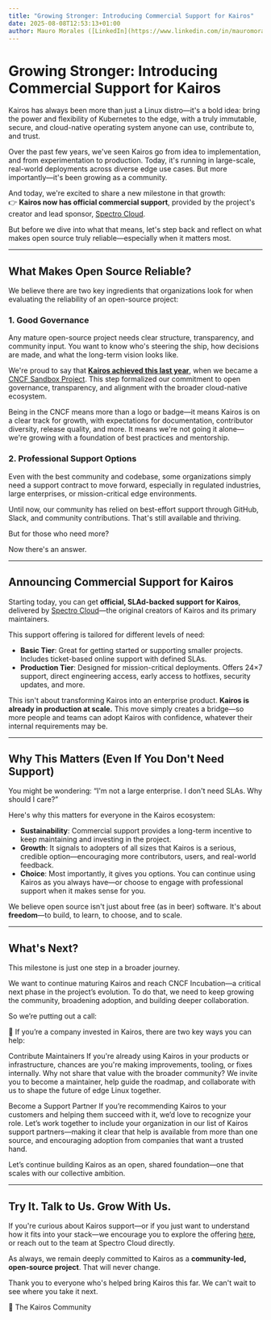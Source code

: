 ```yaml
---
title: "Growing Stronger: Introducing Commercial Support for Kairos"
date: 2025-08-08T12:53:13+01:00
author: Mauro Morales ([LinkedIn](https://www.linkedin.com/in/mauromorales/)) ([GitHub](https://github.com/mauromorales))
---
```


# Growing Stronger: Introducing Commercial Support for Kairos

Kairos has always been more than just a Linux distro—it's a bold idea: bring the power and flexibility of Kubernetes to the edge, with a truly immutable, secure, and cloud-native operating system anyone can use, contribute to, and trust.

Over the past few years, we've seen Kairos go from idea to implementation, and from experimentation to production. Today, it's running in large-scale, real-world deployments across diverse edge use cases. But more importantly—it's been growing as a community.

And today, we're excited to share a new milestone in that growth:  
👉 **Kairos now has official commercial support**, provided by the project's creator and lead sponsor, [Spectro Cloud](https://www.spectrocloud.com/solutions/kairos-support).

But before we dive into what that means, let's step back and reflect on what makes open source truly reliable—especially when it matters most.

---

## What Makes Open Source Reliable?

We believe there are two key ingredients that organizations look for when evaluating the reliability of an open-source project:

### 1. **Good Governance**

Any mature open-source project needs clear structure, transparency, and community input. You want to know who's steering the ship, how decisions are made, and what the long-term vision looks like.

We're proud to say that [**Kairos achieved this last year**](https://kairos.io/blog/2024/10/08/kairos-joins-the-cncf-as-a-sandbox-project/), when we became a [CNCF Sandbox Project](https://www.cncf.io/sandbox-projects/). This step formalized our commitment to open governance, transparency, and alignment with the broader cloud-native ecosystem.

Being in the CNCF means more than a logo or badge—it means Kairos is on a clear track for growth, with expectations for documentation, contributor diversity, release quality, and more. It means we're not going it alone—we're growing with a foundation of best practices and mentorship.

### 2. **Professional Support Options**

Even with the best community and codebase, some organizations simply need a support contract to move forward, especially in regulated industries, large enterprises, or mission-critical edge environments.

Until now, our community has relied on best-effort support through GitHub, Slack, and community contributions. That's still available and thriving.

But for those who need more?

Now there's an answer.

---

## Announcing Commercial Support for Kairos

Starting today, you can get **official, SLAd-backed support for Kairos**, delivered by [Spectro Cloud](https://www.spectrocloud.com/solutions/kairos-support)—the original creators of Kairos and its primary maintainers.

This support offering is tailored for different levels of need:

- **Basic Tier**: Great for getting started or supporting smaller projects. Includes ticket-based online support with defined SLAs.
- **Production Tier**: Designed for mission-critical deployments. Offers 24×7 support, direct engineering access, early access to hotfixes, security updates, and more.

This isn't about transforming Kairos into an enterprise product. **Kairos is already in production at scale.** This move simply creates a bridge—so more people and teams can adopt Kairos with confidence, whatever their internal requirements may be.

---

## Why This Matters (Even If You Don't Need Support)

You might be wondering: “I'm not a large enterprise. I don't need SLAs. Why should I care?”

Here's why this matters for everyone in the Kairos ecosystem:

- **Sustainability**: Commercial support provides a long-term incentive to keep maintaining and investing in the project.
- **Growth**: It signals to adopters of all sizes that Kairos is a serious, credible option—encouraging more contributors, users, and real-world feedback.
- **Choice**: Most importantly, it gives you options. You can continue using Kairos as you always have—or choose to engage with professional support when it makes sense for you.

We believe open source isn't just about free (as in beer) software. It's about **freedom**—to build, to learn, to choose, and to scale.

---

## What's Next?

This milestone is just one step in a broader journey.

We want to continue maturing Kairos and reach CNCF Incubation—a critical next phase in the project’s evolution. To do that, we need to keep growing the community, broadening adoption, and building deeper collaboration.

So we’re putting out a call:

🔔 If you’re a company invested in Kairos, there are two key ways you can help:

Contribute Maintainers
If you're already using Kairos in your products or infrastructure, chances are you're making improvements, tooling, or fixes internally. Why not share that value with the broader community? We invite you to become a maintainer, help guide the roadmap, and collaborate with us to shape the future of edge Linux together.

Become a Support Partner
If you’re recommending Kairos to your customers and helping them succeed with it, we’d love to recognize your role. Let’s work together to include your organization in our list of Kairos support partners—making it clear that help is available from more than one source, and encouraging adoption from companies that want a trusted hand.

Let’s continue building Kairos as an open, shared foundation—one that scales with our collective ambition.

---

## Try It. Talk to Us. Grow With Us.

If you're curious about Kairos support—or if you just want to understand how it fits into your stack—we encourage you to explore the offering [here](https://www.spectrocloud.com/solutions/kairos-support), or reach out to the team at Spectro Cloud directly.

As always, we remain deeply committed to Kairos as a **community-led, open-source project**. That will never change.

Thank you to everyone who's helped bring Kairos this far. We can't wait to see where you take it next.

🧡 The Kairos Community

